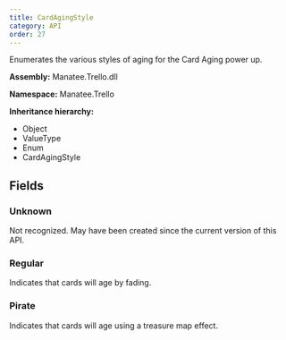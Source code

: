 ```yaml
---
title: CardAgingStyle
category: API
order: 27
---
```


Enumerates the various styles of aging for the Card Aging power up.

**Assembly:** Manatee.Trello.dll

**Namespace:** Manatee.Trello

**Inheritance hierarchy:**

- Object
- ValueType
- Enum
- CardAgingStyle

## Fields

### Unknown

Not recognized. May have been created since the current version of this API.

### Regular

Indicates that cards will age by fading.

### Pirate

Indicates that cards will age using a treasure map effect.

